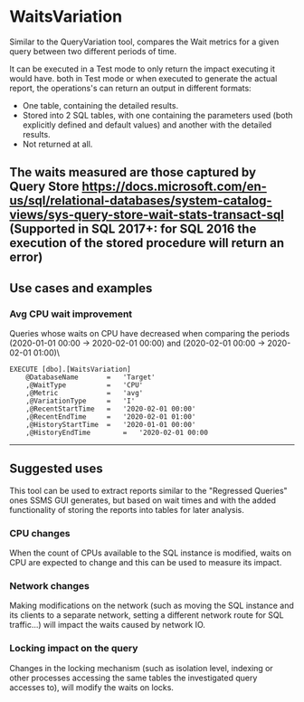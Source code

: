 # WaitsVariation
Similar to the QueryVariation tool, compares the Wait metrics for a given query between two different periods of time.

It can be executed in a Test mode to only return the impact executing it would have. both in Test mode or when executed to generate the actual report, the operations's can return an output in different formats:
- One table, containing the detailed results.
- Stored into 2 SQL tables, with one containing the parameters used (both explicitly defined and default values) and another with the detailed results.
- Not returned at all.

The waits measured are those captured by Query Store
https://docs.microsoft.com/en-us/sql/relational-databases/system-catalog-views/sys-query-store-wait-stats-transact-sql
\
(Supported in SQL 2017+: for SQL 2016 the execution of the stored procedure will return an error)
---
## Use cases and examples
### Avg CPU wait improvement
Queries whose waits on CPU have decreased when comparing the periods (2020-01-01 00:00 -> 2020-02-01 00:00) and (2020-02-01 00:00 -> 2020-02-01 01:00)\
``` 
EXECUTE [dbo].[WaitsVariation]
	@DatabaseName		=	'Target'
	,@WaitType			=	'CPU'
	,@Metric			=	'avg'
	,@VariationType		=	'I'
	,@RecentStartTime	=	'2020-02-01 00:00'
	,@RecentEndTime		=	'2020-02-01 01:00'
	,@HistoryStartTime	=	'2020-01-01 00:00'
	,@HistoryEndTime		=	'2020-02-01 00:00
```
---
## Suggested uses
This tool can be used to extract reports similar to the "Regressed Queries" ones SSMS GUI generates, but based on wait times and with the added functionality of storing the reports into tables for later analysis.
### CPU changes
When the count of CPUs available to the SQL instance is modified, waits on CPU are expected to change and this can be used to measure its impact.
### Network changes
Making modifications on the network (such as moving the SQL instance and its clients to a separate network, setting a different network route for SQL traffic...) will impact the waits caused by network IO.
### Locking impact on the query
Changes in the locking mechanism (such as isolation level, indexing or other processes accessing the same tables the investigated query accesses to), will modify the waits on locks.